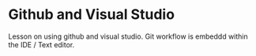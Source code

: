 # Github and Visual Studio

Lesson on using github and visual studio.
Git workflow is embeddd within the IDE / Text editor.